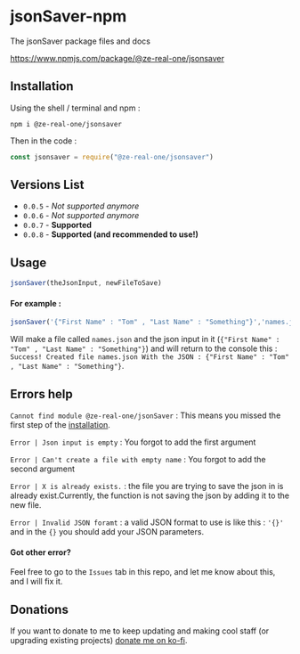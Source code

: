 # jsonSaver-npm
The jsonSaver package files and docs

https://www.npmjs.com/package/@ze-real-one/jsonsaver

## Installation
Using the shell / terminal and npm :

```shell
npm i @ze-real-one/jsonsaver
```
Then in the code :
```js
const jsonsaver = require("@ze-real-one/jsonsaver")
```
## Versions List
- `0.0.5` - *Not supported anymore*
- `0.0.6` - *Not supported anymore*
- `0.0.7` - __Supported__
- `0.0.8` - __Supported (and recommended to use!)__

## Usage

```js
jsonSaver(theJsonInput, newFileToSave)
```
#### For example :
```js
jsonSaver('{"First Name" : "Tom" , "Last Name" : "Something"}','names.json')
```
Will make a file called `names.json` and the json input in it (`{"First Name" : "Tom" , "Last Name" : "Something"}`) and will return to the console this : `Success! Created file names.json With the JSON : {"First Name" : "Tom" , "Last Name" : "Something"}`.

## Errors help
`Cannot find module @ze-real-one/jsonSaver` :
This means you missed the first step of the [installation](#installation).

`Error | Json input is empty` : You forgot to add the first argument

`Error | Can't create a file with empty name` : You forgot to add the second argument

`Error | X is already exists.` : the file you are trying to save the json in is already exist.Currently, the function is not saving the json by adding it to the new file.

`Error | Invalid JSON foramt` : a valid JSON format to use is like this : `'{}'` and in the `{}` you should add your JSON parameters.

#### Got other error?
Feel free to go to the `Issues` tab in this repo, and let me know about this, and I will fix it.

## Donations
If you want to donate to me to keep updating and making cool staff (or upgrading existing projects) [donate me on ko-fi](https://ko-fi.com/zerealone).
